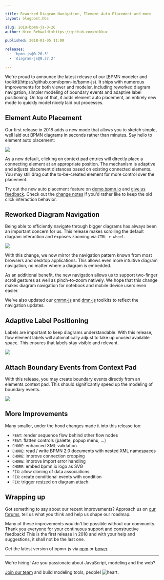 ```yaml
---

title: Reworked Diagram Navigation, Element Auto Placement and more
layout: blogpost.hbs

slug: 2018-bpmn-js-0-26
author: Nico Rehwaldt<https://github.com/nikku>

published: 2018-01-05 11:00

releases:
  - 'bpmn-js@0.26.3'
  - 'diagram-js@0.27.2'

---
```



<p class="introduction">
  We're proud to announce the latest release of our [BPMN modeler and toolkit](https://github.com/bpmn-io/bpmn-js). It ships with numerous improvements for both viewer and modeler, including reworked diagram navigation, simpler modeling of boundary events and adaptive label positioning. On top of that, it adds element auto placement, an entirely new mode to quickly model nicely laid out processes.
</p>

<!-- continue -->

## Element Auto Placement

Our first release in 2018 adds a new mode that allows you to sketch simple, well laid out BPMN diagrams in seconds rather than minutes. Say hello to element auto placement:

<div class="figure">
  <a href="http://demo.bpmn.io/new">
    <img src="{{ assets }}/attachments/blog/2018/001-auto-place.gif">
  </a>
</div>

As a new default, clicking on context pad entries will directly place a connecting element at an appropriate position. The mechanism is adaptive and adjusts placement distances based on existing connected elements. You may still drag out the to-be-created element for more control over the placement.

Try out the new auto placement feature on [demo.bpmn.io](http://demo.bpmn.io/new) and [give us feedback](https://forum.bpmn.io/c/users). Check out the [change notes](https://github.com/bpmn-io/bpmn-js/commit/ae96f3714dcd7a87bcbd165fe599a0999ebba139) if you'd rather like to keep the old click interaction behavior.


## Reworked Diagram Navigation

Being able to efficiently navigate through bigger diagrams has always been an important concern for us. This release makes scrolling the default diagram interaction and exposes zooming via `CTRL + wheel`.

<div class="figure">
  <img src="{{ assets }}/attachments/blog/2018/001-navigation.gif">
</div>


With this change, we now mirror the navigation pattern known from most browsers and desktop applications. This allows even more intuitive diagram navigation, no matter where a diagram is embedded.

As an additional benefit, the new navigation allows us to support two-finger scroll gestures as well as pinch-to-zoom natively. We hope that this change makes diagram navigation for notebook and mobile device users even easier.

We've also updated our [cmmn-js](https://github.com/bpmn-io/cmmn-js) and [dmn-js](https://github.com/bpmn-io/dmn-js) toolkits to reflect the navigation updates.


## Adaptive Label Positioning

Labels are important to keep diagrams understandable.
With this release, flow element labels will automatically adjust to take up unused available space. This ensures that labels stay visible and relevant.

<div class="figure">
  <img src="{{ assets }}/attachments/blog/2018/001-label-adjustment.gif">
</div>



## Attach Boundary Events from Context Pad

With this release, you may create boundary events directly from an elements context pad. This should significantly speed up the modeling of boundary events.

<div class="figure">
  <img src="{{ assets }}/attachments/blog/2018/001-attach-from-context-pad.gif">
</div>


## More Improvements

Many smaller, under the hood changes made it into this release too:

* `FEAT`: render sequence flow behind other flow nodes
* `FEAT`: flatten controls (palette, popup menu, ...)
* `CHORE`: enhanced XML validation
* `CHORE`: read / write BPMN 2.0 documents with nested XML namespaces
* `CHORE`: improve connection cropping
* `CHORE`: improve import error handling
* `CHORE`: embed bpmn.io logo as SVG
* `FIX`: allow cloning of data associations
* `FIX`: create conditional events with condition
* `FIX`: trigger resized on diagram attach


## Wrapping up

Got something to say about our recent improvements? Approach us on [our forums](https://forum.bpmn.io), tell us what you think and help us shape our roadmap.

Many of these improvements wouldn't be possible without our community. Thank you everyone for your continuous support and constructive feedback! This is the first release in 2018 and with your help and suggestions, it shall not be the last one.

Get the latest version of bpmn-js via [npm](https://www.npmjs.com/package/bpmn-js) or [bower](https://github.com/bpmn-io/bower-bpmn-js).

---

We're hiring! Are you passionate about JavaScript, modeling and the web?

[Join our team](/jobs/) and build modeling tools, people! <img class="inline" src="{{ assets }}/img/heart.svg" alt="heart" title="love and passion">.
